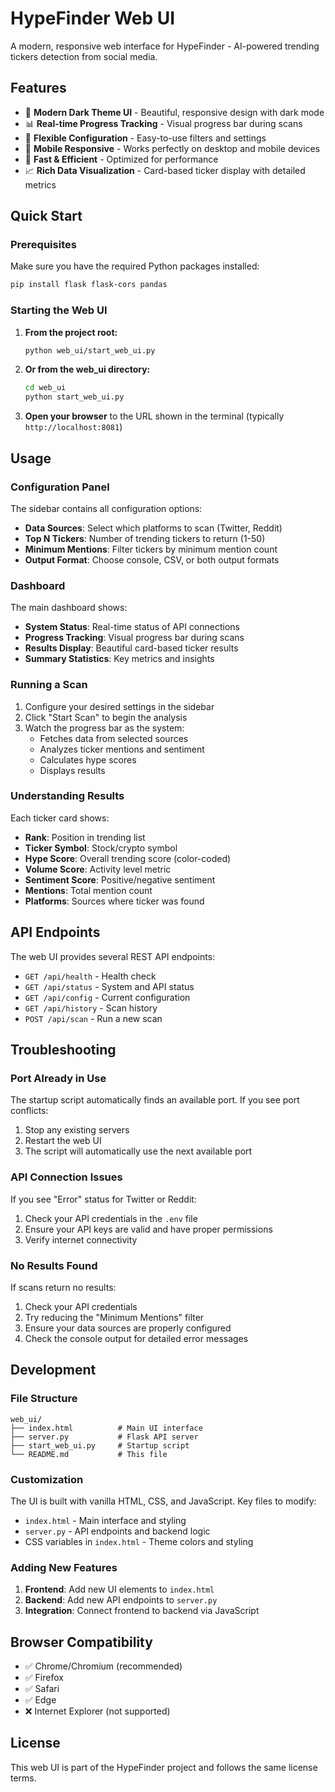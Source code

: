 # HypeFinder Web UI

A modern, responsive web interface for HypeFinder - AI-powered trending tickers detection from social media.

## Features

- 🎨 **Modern Dark Theme UI** - Beautiful, responsive design with dark mode
- 📊 **Real-time Progress Tracking** - Visual progress bar during scans
- 🔧 **Flexible Configuration** - Easy-to-use filters and settings
- 📱 **Mobile Responsive** - Works perfectly on desktop and mobile devices
- 🚀 **Fast & Efficient** - Optimized for performance
- 📈 **Rich Data Visualization** - Card-based ticker display with detailed metrics

## Quick Start

### Prerequisites

Make sure you have the required Python packages installed:

```bash
pip install flask flask-cors pandas
```

### Starting the Web UI

1. **From the project root:**
   ```bash
   python web_ui/start_web_ui.py
   ```

2. **Or from the web_ui directory:**
   ```bash
   cd web_ui
   python start_web_ui.py
   ```

3. **Open your browser** to the URL shown in the terminal (typically `http://localhost:8081`)

## Usage

### Configuration Panel

The sidebar contains all configuration options:

- **Data Sources**: Select which platforms to scan (Twitter, Reddit)
- **Top N Tickers**: Number of trending tickers to return (1-50)
- **Minimum Mentions**: Filter tickers by minimum mention count
- **Output Format**: Choose console, CSV, or both output formats

### Dashboard

The main dashboard shows:

- **System Status**: Real-time status of API connections
- **Progress Tracking**: Visual progress bar during scans
- **Results Display**: Beautiful card-based ticker results
- **Summary Statistics**: Key metrics and insights

### Running a Scan

1. Configure your desired settings in the sidebar
2. Click "Start Scan" to begin the analysis
3. Watch the progress bar as the system:
   - Fetches data from selected sources
   - Analyzes ticker mentions and sentiment
   - Calculates hype scores
   - Displays results

### Understanding Results

Each ticker card shows:

- **Rank**: Position in trending list
- **Ticker Symbol**: Stock/crypto symbol
- **Hype Score**: Overall trending score (color-coded)
- **Volume Score**: Activity level metric
- **Sentiment Score**: Positive/negative sentiment
- **Mentions**: Total mention count
- **Platforms**: Sources where ticker was found

## API Endpoints

The web UI provides several REST API endpoints:

- `GET /api/health` - Health check
- `GET /api/status` - System and API status
- `GET /api/config` - Current configuration
- `GET /api/history` - Scan history
- `POST /api/scan` - Run a new scan

## Troubleshooting

### Port Already in Use

The startup script automatically finds an available port. If you see port conflicts:

1. Stop any existing servers
2. Restart the web UI
3. The script will automatically use the next available port

### API Connection Issues

If you see "Error" status for Twitter or Reddit:

1. Check your API credentials in the `.env` file
2. Ensure your API keys are valid and have proper permissions
3. Verify internet connectivity

### No Results Found

If scans return no results:

1. Check your API credentials
2. Try reducing the "Minimum Mentions" filter
3. Ensure your data sources are properly configured
4. Check the console output for detailed error messages

## Development

### File Structure

```
web_ui/
├── index.html          # Main UI interface
├── server.py           # Flask API server
├── start_web_ui.py     # Startup script
└── README.md           # This file
```

### Customization

The UI is built with vanilla HTML, CSS, and JavaScript. Key files to modify:

- `index.html` - Main interface and styling
- `server.py` - API endpoints and backend logic
- CSS variables in `index.html` - Theme colors and styling

### Adding New Features

1. **Frontend**: Add new UI elements to `index.html`
2. **Backend**: Add new API endpoints to `server.py`
3. **Integration**: Connect frontend to backend via JavaScript

## Browser Compatibility

- ✅ Chrome/Chromium (recommended)
- ✅ Firefox
- ✅ Safari
- ✅ Edge
- ❌ Internet Explorer (not supported)

## License

This web UI is part of the HypeFinder project and follows the same license terms. 